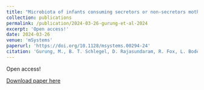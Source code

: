 ```yaml
---
title: "Microbiota of infants consuming secretors or non-secretors mother's milk impacts the gut and immune system in mice"
collection: publications
permalink: /publication/2024-03-26-gurung-et-al-2024
excerpt: 'Open access!'
date: 2024-03-26
venue: 'mSystems'
paperurl: 'https://doi.org/10.1128/msystems.00294-24'
citation: 'Gurung, M., B. T. Schlegel, D. Rajasundaram, R. Fox, L. Bode, T. Yao, S. R. Lindemann, T. LeRoith, Q. D. Read, C. Simecka, L. Carroll, A. Andres, and L. Yeruva. 2024. Microbiota of infants consuming secretors or non-secretors mother&apos;s milk impacts the gut and immune system in mice. mSystems e00294-24. DOI: 10.1128/msystems.00294-24.'
---
```

Open access!

[Download paper here](https://doi.org/10.1128/msystems.00294-24)
